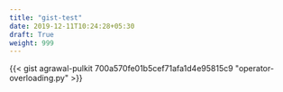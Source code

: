 ```yaml
---
title: "gist-test"
date: 2019-12-11T10:24:28+05:30
draft: True
weight: 999
---
```


{{< gist agrawal-pulkit 700a570fe01b5cef71afa1d4e95815c9 "operator-overloading.py" >}}
